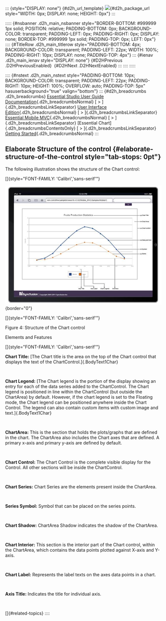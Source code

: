 ::: {style="DISPLAY: none"}
[](ms-xhelp:///?Id=d2h_url_template){#d2h_url_template} ![](!package_url!){#d2h_package_url style="WIDTH: 0px; DISPLAY: none; HEIGHT: 0px"}
:::

::::: {#nsbanner .d2h_main_nsbanner style="BORDER-BOTTOM: #999999 1px solid; POSITION: relative; PADDING-BOTTOM: 0px; BACKGROUND-COLOR: transparent; PADDING-LEFT: 0px; PADDING-RIGHT: 0px; DISPLAY: none; BORDER-TOP: #999999 1px solid; PADDING-TOP: 0px; LEFT: 0px"}
:::: {#TitleRow .d2h_main_titlerow style="PADDING-BOTTOM: 4px; BACKGROUND-COLOR: transparent; PADDING-LEFT: 22px; WIDTH: 100%; PADDING-RIGHT: 10px; DISPLAY: none; PADDING-TOP: 4px"}
::: {#ienav .d2h_main_ienav style="DISPLAY: none"}
[](ms-xhelp:///?Id=2763263d-bdf1-42ee-90cf-ff2f092aced9){#D2HPrevious .D2HPreviousEnabled}  [](ms-xhelp:///?Id=78f4868d-d811-4538-9a04-6ce99bfb8524){#D2HNext .D2HNextEnabled}
:::
::::
:::::

:::: {#nstext .d2h_main_nstext style="PADDING-BOTTOM: 10px; BACKGROUND-COLOR: transparent; PADDING-LEFT: 22px; PADDING-RIGHT: 10px; HEIGHT: 100%; OVERFLOW: auto; PADDING-TOP: 5px" hasuserbackground="true" valign="bottom"}
::: {#d2h_breadcrumbs .d2h_breadcrumbs}
[Essential Studio User Guide Documentation](ms-xhelp:///?Id=12457748-09e3-4d74-a240-8e049cedf030){.d2h_breadcrumbsNormal} [ \> ]{.d2h_breadcrumbsLinkSeparator} [User Interface Edition](ms-xhelp:///?Id=c29296b7-531c-413b-a0ec-488ca1f7f669){.d2h_breadcrumbsNormal} [ \> ]{.d2h_breadcrumbsLinkSeparator} [Essential Mobile MVC](ms-xhelp:///?Id=74df42e3-5434-4590-9be6-3ae2f911cbbc){.d2h_breadcrumbsNormal} [ \> ]{.d2h_breadcrumbsLinkSeparator} [Essential Chart]{.d2h_breadcrumbsContentsOnly} [ \> ]{.d2h_breadcrumbsLinkSeparator} [Getting Started](ms-xhelp:///?Id=3eb7eb94-5332-4941-affa-4bfbabf22ff3){.d2h_breadcrumbsNormal}
:::

## Elaborate Structure of the control {#elaborate-structure-of-the-control style="tab-stops: 0pt"}

The following illustration shows the structure of the Chart control:

[]{style="FONT-FAMILY: 'Calibri','sans-serif'"} 

![](ImagesExt/image102_9.jpg){border="0"}

[]{style="FONT-FAMILY: 'Calibri','sans-serif'"} 

Figure 4: Structure of the Chart control

Elements and Features

[]{style="FONT-FAMILY: 'Calibri','sans-serif'"} 

**Chart Title:** [The Chart title is the area on the top of the Chart control that displays the text of the ChartControl.]{.BodyText1Char}

 

**Chart Legend:** [The Chart legend is the portion of the display showing an entry for each of the data series added to the ChartControl. The Chart legend is positioned in line within the ChartControl (but outside the ChartArea) by default. However, if the chart legend is set to the Floating mode, the Chart legend can be positioned anywhere inside the Chart Control. The legend can also contain custom items with custom image and text.]{.BodyText1Char}

 

**ChartArea:** This is the section that holds the plots/graphs that are defined in the chart. The ChartArea also includes the Chart axes that are defined. A primary x-axis and primary y-axis are defined by default.

 

**Chart Control:** The Chart Control is the complete visible display for the Control. All other sections will be inside the ChartControl.

 

**Chart Series:** Chart Series are the elements present inside the ChartArea.

 

**Series Symbol:** Symbol that can be placed on the series points.

 

**Chart Shadow:** ChartArea Shadow indicates the shadow of the ChartArea.

 

**Chart Interior:** This section is the interior part of the Chart control, within the ChartArea, which contains the data points plotted against X-axis and Y-axis.

 

**Chart Label:** Represents the label texts on the axes data points in a chart.

 

**Axis Title:** Indicates the title for individual axis.

 

[]{#related-topics}
::::
